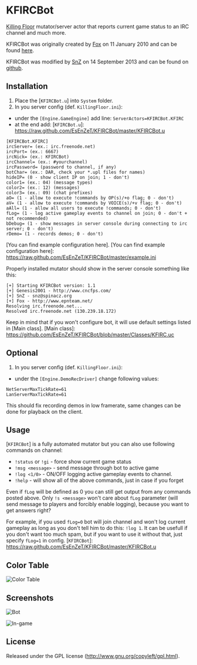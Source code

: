 KFIRCBot
========

[Killing Floor] mutator/server actor that reports current game status to an IRC channel and much more.

KFIRCBot was originally created by [Fox] on 11 January 2010 and can be found [here].

KFIRCBot was modified by [SnZ] on 14 September 2013 and can be found on [github].


[Killing Floor]: http://store.steampowered.com/app/1250/
[Fox]: http://steamcommunity.com/id/foxrlx
[here]: http://www.epnteam.net/fox/KFIRCBot.rar
[SnZ]: https://github.com/EsEnZeT
[github]: https://github.com/EsEnZeT/KFIRCBot


## Installation
1. Place the [`KFIRCBot.u`] into `System` folder.
2. In you server config (def. `KillingFloor.ini`):
 * under the `[Engine.GameEngine]` add line: `ServerActors=KFIRCBot.KFIRC`
 * at the end add:
[`KFIRCBot.u`]: https://raw.github.com/EsEnZeT/KFIRCBot/master/KFIRCBot.u

```
[KFIRCBot.KFIRC]
ircServer= (ex.: irc.freenode.net)
ircPort= (ex.: 6667)
ircNick= (ex.: KFIRCBot)
ircChannel= (ex.: #yourchannel)
ircPassword= (password to channel, if any)
botChar= (ex.: DAR, check your *.upl files for names)
hideIP= (0 - show client IP on join; 1 - don't)
color1= (ex.: 04) (message types)
color2= (ex.: 12) (messages)
color3= (ex.: 09) (chat prefixes)
aO= (1 - allow to execute !commands by OP(s)/+o flag; 0 - don't)
aV= (1 - allow to execute !commands by VOICE(s)/+v flag; 0 - don't)
aAll= (1 - allow all users to execute !commands; 0 - don't)
fLog= (1 - log active gameplay events to channel on join; 0 - don't + not recommended)
bDebug= (1 - show messages in server console during connecting to irc server; 0 - don't)
rDemo= (1 - records demos; 0 - don't)
```
[You can find example configuration here].
[You can find example configuration here]: https://raw.github.com/EsEnZeT/KFIRCBot/master/example.ini

Properly installed mutator should show in the server console something like this:
```
[+] Starting KFIRCBot version: 1.1
[+] Genesis2001 - http://www.cncfps.com/
[+] SnZ - snz@spinacz.org
[+] Fox - http://www.epnteam.net/
Resolving irc.freenode.net...
Resolved irc.freenode.net (130.239.18.172)
```

Keep in mind that if you won't configure bot, it will use default settings listed in [Main class].
[Main class]: https://github.com/EsEnZeT/KFIRCBot/blob/master/Classes/KFIRC.uc


## Optional
1. In you server config (def. `KillingFloor.ini`):
 * under the `[Engine.DemoRecDriver]` change following values:

```
NetServerMaxTickRate=61
LanServerMaxTickRate=61
```

This should fix recording demos in low framerate, same changes can be done for playback on the client.


## Usage
[`KFIRCBot`] is a fully automated mutator but you can also use following commands on channel:
* `!status` or `!gi` - force show current game status
* `!msg <message>` - send message through bot to active game
* `!log <1/0>` - ON/OFF logging active gameplay events to channel.
* `!help` - will show all of the above commands, just in case if you forget

Even if `fLog` will be defined as 0 you can still get output from any commands posted above.
Only `!s <message>` won't care about `fLog` parameter (will send message to players and forcibly enable logging), because you want to get answers right?

For example, if you used `fLog=0` bot will join channel and won't log current gameplay as long as you don't tell him to do this: `!log 1`.
It can be usefull if you don't want too much spam, but if you want to use it without that, just specify `fLog=1` in config.
[`KFIRCBot`]: https://raw.github.com/EsEnZeT/KFIRCBot/master/KFIRCBot.u


## Color Table
![Color Table](https://raw.github.com/EsEnZeT/KFIRCBot/master/screenshots/colors.png)


## Screenshots
![Bot](https://raw.github.com/EsEnZeT/KFIRCBot/master/screenshots/bot.png)

![In-game](https://raw.github.com/EsEnZeT/KFIRCBot/master/screenshots/ingame.jpg)


## License
Released under the GPL license (http://www.gnu.org/copyleft/gpl.html).

